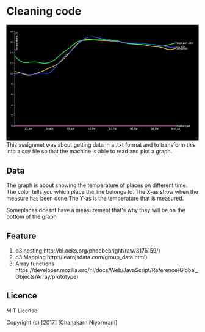 # Cleaning code
![alt text](preview.png)
This assignmet was about getting data in a .txt format and to transform this into a csv file so that the machine is able to read and plot a graph.

## Data
The graph is about showing the temperature of places on different time.
The color tells you which place the line belongs to.
The X-as show when the measure has been done
The Y-as is the temperature that is measured.

Someplaces doesnt have a measurement that's why they will be on the bottom of the graph

## Feature
<ol>
  <li>d3 nesting http://bl.ocks.org/phoebebright/raw/3176159/)</li>
  <li>d3 Mapping http://learnjsdata.com/group_data.html)</li>
  <li>Array functions https://developer.mozilla.org/nl/docs/Web/JavaScript/Reference/Global_Objects/Array/prototype)</li>
</ol>

## Licence
MIT License

Copyright (c) [2017] [Chanakarn Niyornram]
